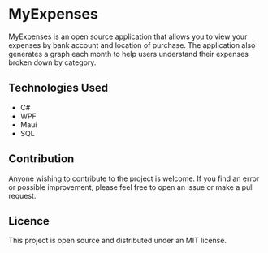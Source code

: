 # MyExpenses

MyExpenses is an open source application that allows you to view your expenses by bank account and location of purchase.
The application also generates a graph each month to help users understand their expenses broken down by category.

## Technologies Used

- C#
- WPF
- Maui
- SQL

## Contribution

Anyone wishing to contribute to the project is welcome. If you find an error or possible improvement, please feel free
to open an issue or make a pull request.

## Licence

This project is open source and distributed under an MIT license.